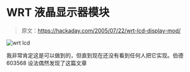 # WRT 液晶显示器模块

> 原文：<https://hackaday.com/2005/07/22/wrt-lcd-display-mod/>

![wrt lcd](img/68a763acf64426bed185d6834fbd1be3.png)

我非常肯定这是可以做到的，但直到现在还没有看到任何人把它实现。伯德 603568 设法偶然发现了这篇文章